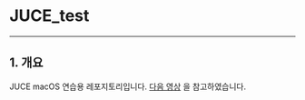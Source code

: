 # JUCE_test
---
## 1. 개요
JUCE macOS 연습용 레포지토리입니다.
[다음 영상](https://youtube.com/playlist?list=PLLgJJsrdwhPxa6-02-CeHW8ocwSwl2jnu&si=G5dIGNSsRpnQLtCi)
을 참고하였습니다.
